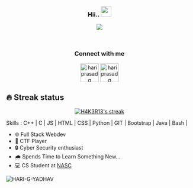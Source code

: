 <h3 align="center">
 Hii..
  <img src="https://media.giphy.com/media/hvRJCLFzcasrR4ia7z/giphy.gif" width="28">
</h3>
<!-- Typing SVG by Hari-G-max - https://github.com/Hari-G-max/readme-typing-svg -->
<p align="center">
  <a href="https://github.com/Hari-G-max/readme-typing-svg"><img src="https://readme-typing-svg.herokuapp.com/?lines=Pentester;Self-taught%20Techie;Always%20learning%20new%20things&font=Fira%20Code&center=true&width=440&height=45&color=f75c7e&vCenter=true&size=22"></a>
</p>
<br/>
<h3 align="center">Connect with me</h3>
<p align="center">
<a href="https://www.linkedin.com/in/hariprasad-g-yadhav-09369720b" target="blank"><img align="center" src="https://cdn2.iconfinder.com/data/icons/metro-uinvert-dock/256/Linked_in_alt.png" alt="hariprasad g" height="50" width="50" /></a>  <a href="https://www.instagram.com/hariprasad_g_yadhav/" target="blank"><img align="center" src="https://cdn2.iconfinder.com/data/icons/social-media-applications/64/social_media_applications_3-instagram-512.png" alt="hariprasad g" height="50" width="50" /></a>
</p>

## 🔥 Streak status

<!-- ## 🛠️ My favorite tools -->
<p align="center">
  <a href="https://github.com/H4K3R13/github-readme-streak-stats">
    <img title="🔥 Get streak stats for your profile at git.io/streak-stats" alt="H4K3R13's streak" src="https://github-readme-streak-stats.herokuapp.com/?user=H4K3R13&theme=monokai-metallian&hide_border=true"/></a>
 
 Skills : C++ | C | JS | HTML | CSS | Python | GIT | Bootstrap | Java | Bash | 
- 🌐 Full Stack Webdev
- 🚩 CTF Player 
- 🔒 Cyber Security enthusiast 
- 🌧️ Spends Time to Learn Something New...
- 💻 CS Student at [NASC](https://nasc.ac.in/)

<p><img align="center" src="https://github-readme-stats.vercel.app/api/top-langs?username=HARI-G-YADHAV&show_icons=true&locale=en&layout=compact" alt="HARI-G-YADHAV" /></p>
